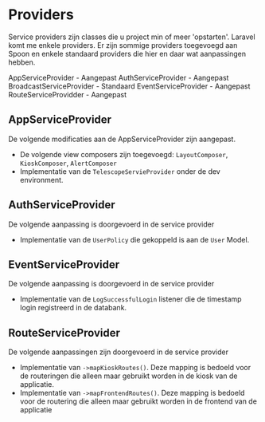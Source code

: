 # Providers 

Service providers zijn classes die u project min of meer 'opstarten'. Laravel komt me enkele providers. 
Er zijn sommige providers toegevoegd aan Spoon en enkele standaard providers die hier en daar wat aanpassingen hebben. 

AppServiceProvider - Aangepast 
AuthServiceProvider - Aangepast
BroadcastServiceProvider - Standaard
EventServiceProvider - Aangepast
RouteServiceProvidder - Aangepast

## AppServiceProvider 

De volgende modificaties aan de AppServiceProvider zijn aangepast. 

- De volgende view composers zijn toegevoegd: `LayoutComposer`, `KioskComposer`, `AlertComposer`
- Implementatie van de `TelescopeServieProvider` onder de dev environment. 

## AuthServiceProvider 

De volgende aanpassing is doorgevoerd in de service provider 

- Implementatie van de `UserPolicy` die gekoppeld is aan de `User` Model.

## EventServiceProvider 

De volgende aanpassing is doorgevoerd in de service provider

- Implementatie van de `LogSuccessfulLogin` listener die de timestamp login registreerd in de databank. 

## RouteServiceProvider

De volgende aanpassingen zijn doorgevoerd in de service provider

- Implementatie van `->mapKioskRoutes()`. Deze mapping is bedoeld voor de routeringen die alleen maar gebruikt worden in de kiosk van de applicatie. 
- Implementatie van `->mapFrontendRoutes()`. Deze mapping is bedoeld voor de routering die alleen maar gebruikt worden in de frontend van de applicatie